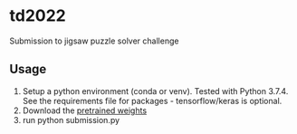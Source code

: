 # td2022
Submission to jigsaw puzzle solver challenge

## Usage
1. Setup a python environment (conda or venv). Tested with Python 3.7.4. See the requirements file for packages - tensorflow/keras is optional.
2. Download the [pretrained weights](https://drive.google.com/file/d/1FkwXMzi5SZE5Rz_M1MWzMgrxcQlnHTPt/view?usp=sharing)
3. run python submission.py
